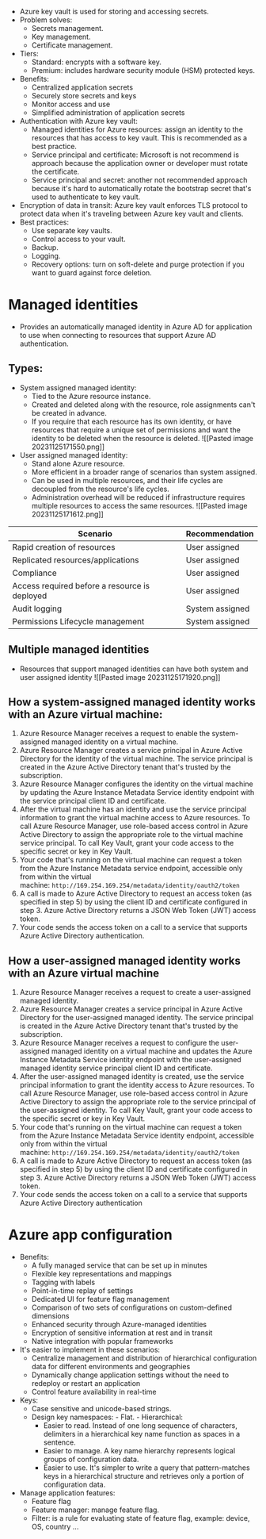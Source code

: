 - Azure key vault is used for storing and accessing secrets.
- Problem solves:
	- Secrets management.
	- Key management.
	- Certificate management.
- Tiers:
	- Standard: encrypts with a software key.
	- Premium: includes hardware security module (HSM) protected keys.
- Benefits:
	- Centralized application secrets
	- Securely store secrets and keys
	- Monitor access and use
	- Simplified administration of application secrets
- Authentication with Azure key vault:
	- Managed identities for Azure resources: assign an identity to the resources that has access to key vault. This is recommended as a best practice.
	- Service principal and certificate: Microsoft is not recommend is approach because the application owner or developer must rotate the certificate.
	- Service principal and secret: another not recommended approach because it's hard to automatically rotate the bootstrap secret that's used to authenticate to key vault.
- Encryption of data in transit: Azure key vault enforces TLS protocol to protect data when it's traveling between Azure key vault and clients.
- Best practices:
	- Use separate key vaults.
	- Control access to your vault.
	- Backup.
	- Logging.
	- Recovery options: turn on soft-delete and purge protection if you want to guard against force deletion.
# Managed identities
- Provides an automatically managed identity in Azure AD for application to use when connecting to resources that support Azure AD authentication.
## Types:
- System assigned managed identity: 
	- Tied to the Azure resource instance.
	- Created and deleted along with the resource, role assignments can't be created in advance.
	- If you require that each resource has its own identity, or have resources that require a unique set of permissions and want the identity to be deleted when the resource is deleted.
	![[Pasted image 20231125171550.png]]
- User assigned managed identity: 
	- Stand alone Azure resource.
	- More efficient in a broader range of scenarios than system assigned.
	- Can be used in multiple resources, and their life cycles are decoupled from the resource's life cycles.
	- Administration overhead will be reduced if infrastructure requires multiple resources to access the same resources.
	![[Pasted image 20231125171612.png]]

| Scenario | Recommendation |
| -- | --|
| Rapid creation of resources | User assigned |
| Replicated resources/applications | User assigned |
| Compliance | User assigned |
| Access required before a resource is deployed | User assigned |
| Audit logging | System assigned |
| Permissions Lifecycle management | System assigned |
## Multiple managed identities
- Resources that support managed identities can have both system and user assigned identity
  ![[Pasted image 20231125171920.png]]
## How a system-assigned managed identity works with an Azure virtual machine:
1. Azure Resource Manager receives a request to enable the system-assigned managed identity on a virtual machine.
2. Azure Resource Manager creates a service principal in Azure Active Directory for the identity of the virtual machine. The service principal is created in the Azure Active Directory tenant that's trusted by the subscription.
3. Azure Resource Manager configures the identity on the virtual machine by updating the Azure Instance Metadata Service identity endpoint with the service principal client ID and certificate.
4. After the virtual machine has an identity and use the service principal information to grant the virtual machine access to Azure resources. To call Azure Resource Manager, use role-based access control in Azure Active Directory to assign the appropriate role to the virtual machine service principal. To call Key Vault, grant your code access to the specific secret or key in Key Vault.
5. Your code that's running on the virtual machine can request a token from the Azure Instance Metadata service endpoint, accessible only from within the virtual machine: `http://169.254.169.254/metadata/identity/oauth2/token`
6. A call is made to Azure Active Directory to request an access token (as specified in step 5) by using the client ID and certificate configured in step 3. Azure Active Directory returns a JSON Web Token (JWT) access token.
7. Your code sends the access token on a call to a service that supports Azure Active Directory authentication.
## How a user-assigned managed identity works with an Azure virtual machine
1. Azure Resource Manager receives a request to create a user-assigned managed identity.
2. Azure Resource Manager creates a service principal in Azure Active Directory for the user-assigned managed identity. The service principal is created in the Azure Active Directory tenant that's trusted by the subscription.
3. Azure Resource Manager receives a request to configure the user-assigned managed identity on a virtual machine and updates the Azure Instance Metadata Service identity endpoint with the user-assigned managed identity service principal client ID and certificate.
4. After the user-assigned managed identity is created, use the service principal information to grant the identity access to Azure resources. To call Azure Resource Manager, use role-based access control in Azure Active Directory to assign the appropriate role to the service principal of the user-assigned identity. To call Key Vault, grant your code access to the specific secret or key in Key Vault.
5. Your code that's running on the virtual machine can request a token from the Azure Instance Metadata Service identity endpoint, accessible only from within the virtual machine: `http://169.254.169.254/metadata/identity/oauth2/token`
6. A call is made to Azure Active Directory to request an access token (as specified in step 5) by using the client ID and certificate configured in step 3. Azure Active Directory returns a JSON Web Token (JWT) access token.
7. Your code sends the access token on a call to a service that supports Azure Active Directory authentication
# Azure app configuration
- Benefits:
	- A fully managed service that can be set up in minutes
	- Flexible key representations and mappings
	- Tagging with labels
	- Point-in-time replay of settings
	- Dedicated UI for feature flag management
	- Comparison of two sets of configurations on custom-defined dimensions
	- Enhanced security through Azure-managed identities
	- Encryption of sensitive information at rest and in transit
	- Native integration with popular frameworks
- It's easier to implement in these scenarios:
	- Centralize management and distribution of hierarchical configuration data for different environments and geographies
	- Dynamically change application settings without the need to redeploy or restart an application
	- Control feature availability in real-time
- Keys:
	- Case sensitive and unicode-based strings.
	- Design key namespaces:
			- Flat.
			- Hierarchical:
		- Easier to read. Instead of one long sequence of characters, delimiters in a hierarchical key name function as spaces in a sentence.
		- Easier to manage. A key name hierarchy represents logical groups of configuration data.
		- Easier to use. It's simpler to write a query that pattern-matches keys in a hierarchical structure and retrieves only a portion of configuration data.
- Manage application features:
	- Feature flag
	- Feature manager: manage feature flag.
	- Filter: is a rule for evaluating state of feature flag, example: device, OS, country ...